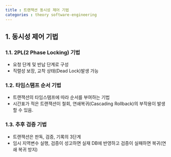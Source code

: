 ```yaml
---
title : 트랜잭션 동시성 제어 기법
categories : theory software-engineering
---
```


## 1. 동시성 제어 기법

### 1.1. 2PL(2 Phase Locking) 기법

- 요청 단계 및 반납 단계로 구성
- 직렬성 보장, 교착 상태(Dead Lock)발생 가능

### 1.2. 타임스탬프 순서 기법

- 트랜잭션의 타임스탬프에 따라 순서를 부여하는 기법
- 시간표가 적은 트랜잭션이 철회, 연쇄복귀(Cascading Rollback)의 부작용이 발생할 수 있음.


### 1.3. 추후 검증 기법

- 트랜잭션은 판독, 검증, 기록의 3단계
- 임시 지역변수 실행, 검증이 성고하면 실재 DB에 반영하고 검증이 실패하면 복귀(연쇄 복귀 방지)